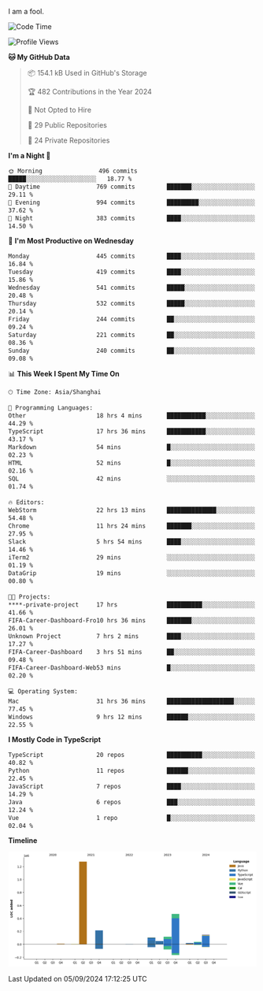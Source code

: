 I am a fool.

<!--START_SECTION:waka-->
![Code Time](http://img.shields.io/badge/Code%20Time-1%2C786%20hrs%2029%20mins-blue)

![Profile Views](http://img.shields.io/badge/Profile%20Views-1-blue)

**🐱 My GitHub Data** 

> 📦 154.1 kB Used in GitHub's Storage 
 > 
> 🏆 482 Contributions in the Year 2024
 > 
> 🚫 Not Opted to Hire
 > 
> 📜 29 Public Repositories 
 > 
> 🔑 24 Private Repositories 
 > 
**I'm a Night 🦉** 

```text
🌞 Morning                496 commits         █████░░░░░░░░░░░░░░░░░░░░   18.77 % 
🌆 Daytime                769 commits         ███████░░░░░░░░░░░░░░░░░░   29.11 % 
🌃 Evening                994 commits         █████████░░░░░░░░░░░░░░░░   37.62 % 
🌙 Night                  383 commits         ████░░░░░░░░░░░░░░░░░░░░░   14.50 % 
```
📅 **I'm Most Productive on Wednesday** 

```text
Monday                   445 commits         ████░░░░░░░░░░░░░░░░░░░░░   16.84 % 
Tuesday                  419 commits         ████░░░░░░░░░░░░░░░░░░░░░   15.86 % 
Wednesday                541 commits         █████░░░░░░░░░░░░░░░░░░░░   20.48 % 
Thursday                 532 commits         █████░░░░░░░░░░░░░░░░░░░░   20.14 % 
Friday                   244 commits         ██░░░░░░░░░░░░░░░░░░░░░░░   09.24 % 
Saturday                 221 commits         ██░░░░░░░░░░░░░░░░░░░░░░░   08.36 % 
Sunday                   240 commits         ██░░░░░░░░░░░░░░░░░░░░░░░   09.08 % 
```


📊 **This Week I Spent My Time On** 

```text
🕑︎ Time Zone: Asia/Shanghai

💬 Programming Languages: 
Other                    18 hrs 4 mins       ███████████░░░░░░░░░░░░░░   44.29 % 
TypeScript               17 hrs 36 mins      ███████████░░░░░░░░░░░░░░   43.17 % 
Markdown                 54 mins             █░░░░░░░░░░░░░░░░░░░░░░░░   02.23 % 
HTML                     52 mins             █░░░░░░░░░░░░░░░░░░░░░░░░   02.16 % 
SQL                      42 mins             ░░░░░░░░░░░░░░░░░░░░░░░░░   01.74 % 

🔥 Editors: 
WebStorm                 22 hrs 13 mins      ██████████████░░░░░░░░░░░   54.48 % 
Chrome                   11 hrs 24 mins      ███████░░░░░░░░░░░░░░░░░░   27.95 % 
Slack                    5 hrs 54 mins       ████░░░░░░░░░░░░░░░░░░░░░   14.46 % 
iTerm2                   29 mins             ░░░░░░░░░░░░░░░░░░░░░░░░░   01.19 % 
DataGrip                 19 mins             ░░░░░░░░░░░░░░░░░░░░░░░░░   00.80 % 

🐱‍💻 Projects: 
****-private-project     17 hrs              ██████████░░░░░░░░░░░░░░░   41.66 % 
FIFA-Career-Dashboard-Fro10 hrs 36 mins      ███████░░░░░░░░░░░░░░░░░░   26.01 % 
Unknown Project          7 hrs 2 mins        ████░░░░░░░░░░░░░░░░░░░░░   17.27 % 
FIFA-Career-Dashboard    3 hrs 51 mins       ██░░░░░░░░░░░░░░░░░░░░░░░   09.48 % 
FIFA-Career-Dashboard-Web53 mins             █░░░░░░░░░░░░░░░░░░░░░░░░   02.20 % 

💻 Operating System: 
Mac                      31 hrs 36 mins      ███████████████████░░░░░░   77.45 % 
Windows                  9 hrs 12 mins       ██████░░░░░░░░░░░░░░░░░░░   22.55 % 
```

**I Mostly Code in TypeScript** 

```text
TypeScript               20 repos            ██████████░░░░░░░░░░░░░░░   40.82 % 
Python                   11 repos            ██████░░░░░░░░░░░░░░░░░░░   22.45 % 
JavaScript               7 repos             ████░░░░░░░░░░░░░░░░░░░░░   14.29 % 
Java                     6 repos             ███░░░░░░░░░░░░░░░░░░░░░░   12.24 % 
Vue                      1 repo              █░░░░░░░░░░░░░░░░░░░░░░░░   02.04 % 
```



**Timeline**

![Lines of Code chart](https://raw.githubusercontent.com/VeejaLiu/VeejaLiu/master/assets/bar_graph.png)


 Last Updated on 05/09/2024 17:12:25 UTC
<!--END_SECTION:waka-->
